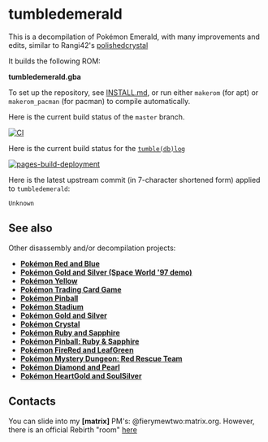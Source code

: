 # tumbledemerald

This is a decompilation of Pokémon Emerald, with many improvements and edits, similar to Rangi42's [polishedcrystal](https://github.com/Rangi42/polishedcrystal)

It builds the following ROM:

**tumbledemerald.gba**

To set up the repository, see [INSTALL.md](INSTALL.md), or run either `makerom` (for apt) or `makerom_pacman` (for pacman) to compile automatically.

Here is the current build status of the `master` branch.

[![CI](https://github.com/Rebirth-Devs/tumbledemerald/actions/workflows/build.yml/badge.svg)](https://github.com/Rebirth-Devs/tumbledemerald/actions/workflows/build.yml)

Here is the current build status for the [`tumble(db)log`](https://rebirth-devs.github.io/tumbledemerald/)

[![pages-build-deployment](https://github.com/Rebirth-Devs/tumbledemerald/actions/workflows/pages/pages-build-deployment/badge.svg)](https://github.com/Rebirth-Devs/tumbledemerald/actions/workflows/pages/pages-build-deployment)

Here is the latest upstream commit (in 7-character shortened form) applied to `tumbledemerald`:

`Unknown`

## See also

Other disassembly and/or decompilation projects:
* [**Pokémon Red and Blue**](https://github.com/pret/pokered)
* [**Pokémon Gold and Silver (Space World '97 demo)**](https://github.com/pret/pokegold-spaceworld)
* [**Pokémon Yellow**](https://github.com/pret/pokeyellow)
* [**Pokémon Trading Card Game**](https://github.com/pret/poketcg)
* [**Pokémon Pinball**](https://github.com/pret/pokepinball)
* [**Pokémon Stadium**](https://github.com/pret/pokestadium)
* [**Pokémon Gold and Silver**](https://github.com/pret/pokegold)
* [**Pokémon Crystal**](https://github.com/pret/pokecrystal)
* [**Pokémon Ruby and Sapphire**](https://github.com/pret/pokeruby)
* [**Pokémon Pinball: Ruby & Sapphire**](https://github.com/pret/pokepinballrs)
* [**Pokémon FireRed and LeafGreen**](https://github.com/pret/pokefirered)
* [**Pokémon Mystery Dungeon: Red Rescue Team**](https://github.com/pret/pmd-red)
* [**Pokémon Diamond and Pearl**](https://github.com/pret/pokediamond)
* [**Pokémon HeartGold and SoulSilver**](https://github.com/pret/pokeheartgold)


## Contacts

You can slide into my **[matrix]** PM's: @fierymewtwo:matrix.org. However, there is an official Rebirth "room" [here](https://matrix.to/#/#rebirthteam:matrix.org)
